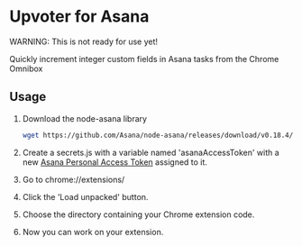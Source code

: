 # Upvoter for Asana

WARNING: This is not ready for use yet!

Quickly increment integer custom fields in Asana tasks from the Chrome Omnibox

## Usage

1. Download the node-asana library

   ```sh
   wget https://github.com/Asana/node-asana/releases/download/v0.18.4/asana.js
   ```

2. Create a secrets.js with a variable named 'asanaAccessToken' with a
   new
   [Asana Personal Access Token](https://app.asana.com/0/developer-console)
   assigned to it.
3. Go to chrome://extensions/
4. Click the 'Load unpacked' button.
5. Choose the directory containing your Chrome extension code.
6. Now you can work on your extension.
